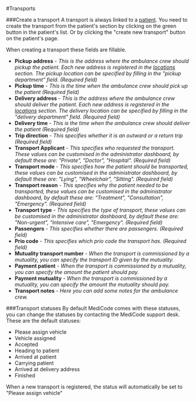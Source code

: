 #Transports

###Create a transport
A transport is always linked to a [patient](patients.md). You need to create the transport from the patient's section by clicking on the green button in the patient's list. Or by clicking the "create new transport" button on the patient's page.

When creating a transport these fields are fillable.

- **Pickup address** - *This is the address where the ambulance crew should pickup the patient. Each new address is registered in the [locations](locations.md) section. The pickup location can be specified by filling in the "pickup department" field. (Required field)*
- **Pickup time** - *This is the time when the ambulance crew should pick up the patient (Required field)*
- **Delivery address** - *This is the address where the ambulance crew should deliver the patient. Each new address is registered in the [locations](locations.md) section. The delivery location can be specified by filling in the "delivery department" field. (Required field)*
- **Delivery time**  - *This is the time when the ambulance crew should deliver the patient (Required field)*
- **Trip direction** - *This specifies whether it is an outward or a return trip (Required field)*
- **Transport Applicant** - *This specifies who requested the transport. These values can be customised in the administrator dashboard, by default these are: "Private", "Doctor", "Hospital". (Required field)*
- **Transport mode** - *This specifies how the patient should be transported, these values can be customised in the administrator dashboard, by default these are: "Lying", "Wheelchair", "Sitting". (Required field)*
- **Transport reason** - *This specifies why the patient needed to be transported, these values can be customised in the administrator dashboard, by default these are: "Treatment", "Consultation", "Emergency". (Required field)*
- **Transport type** - *This specifies the type of transport, these values can be customised in the administrator dashboard, by default these are: "Non-urgent", "Intensive care", "Emergency". (Required field)*
- **Passengers** - *This specifies whether there are passengers. (Required field)*
- **Prio code** - *This specifies which prio code the transport has. (Required field)*
- **Mutuality transport number** - *When the transport is commissioned by a mutuality, you can specify the transport ID given by the mutuality.*
- **Payment patient** - *When the transport is commissioned by a mutuality, you can specify the amount the patient should pay.*
- **Payment mutuality** - *When the transport is commissioned by a mutuality, you can specify the amount the mutuality should pay.*
- **Transport notes** - *Here you can add some notes for the ambulance crew.*



###Transport statuses
By default MediCode comes with these statuses, you can change the statuses by contacting the MediCode support desk. 
These are the default statuses:

- Please assign vehicle
- Vehicle assigned
- Accepted
- Heading to patient
- Arrived at patient
- Carrying patient
- Arrived at delivery address
- Finished

When a new transport is registered, the status will automatically be set to "Please assign vehicle"



